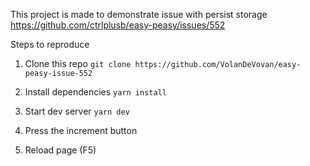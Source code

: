 This project is made to demonstrate issue with persist storage 
https://github.com/ctrlplusb/easy-peasy/issues/552

Steps to reproduce 

1. Clone this repo
`
git clone https://github.com/VolanDeVovan/easy-peasy-issue-552
`

2. Install dependencies
`
yarn install
`

3. Start dev server
`
yarn dev
`

4. Press the increment button
5. Reload page (F5)